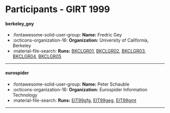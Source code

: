 # Participants - GIRT 1999 

#### berkeley_gey
 - :fontawesome-solid-user-group: **Name:** Fredric Gey
 - :octicons-organization-16: **Organization:** University of California, Berkeley
 - :material-file-search: **Runs:** [BKCLGR01](./runs.md#bkclgr01), [BKCLGR02](./runs.md#bkclgr02), [BKCLGR03](./runs.md#bkclgr03), [BKCLGR04](./runs.md#bkclgr04), [BKCLGR05](./runs.md#bkclgr05) 

---
#### eurospider
 - :fontawesome-solid-user-group: **Name:** Peter Schauble
 - :octicons-organization-16: **Organization:** Eurospider Information Technology
 - :material-file-search: **Runs:** [EIT99gfg](./runs.md#eit99gfg), [EIT99geg](./runs.md#eit99geg), [EIT99gmt](./runs.md#eit99gmt) 

---
